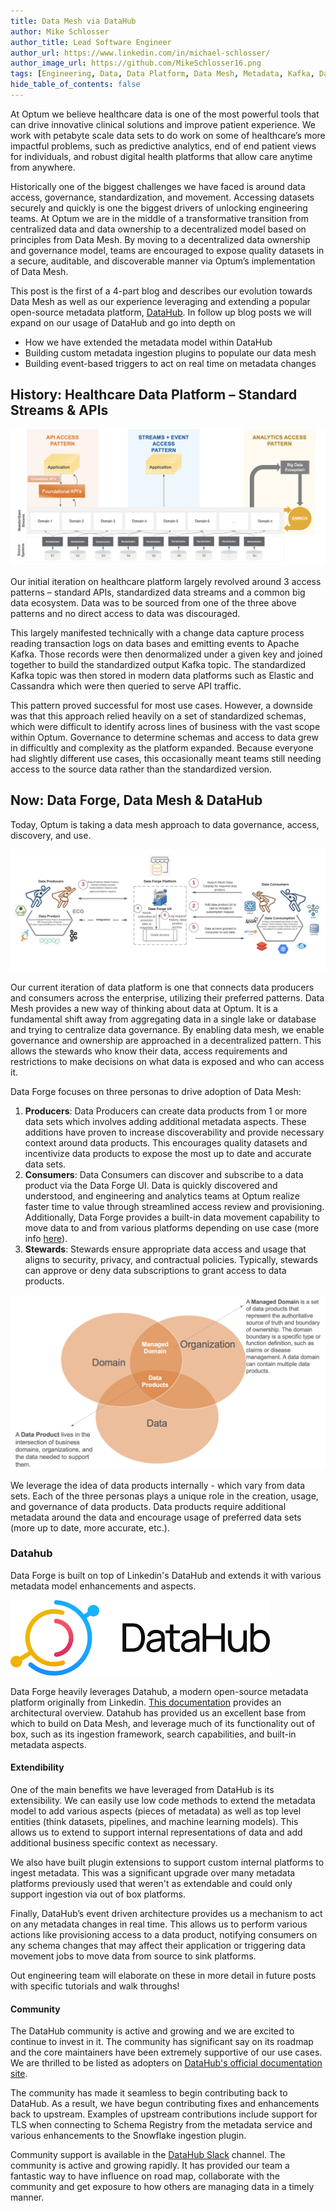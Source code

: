 ```yaml
---
title: Data Mesh via DataHub
author: Mike Schlosser
author_title: Lead Software Engineer
author_url: https://www.linkedin.com/in/michael-schlosser/
author_image_url: https://github.com/MikeSchlosser16.png
tags: [Engineering, Data, Data Platform, Data Mesh, Metadata, Kafka, DataHub]
hide_table_of_contents: false
---
```


At Optum we believe healthcare data is one of the most powerful tools that can drive innovative clinical solutions and improve patient experience. We work with petabyte scale data sets to do work on some of healthcare’s more impactful problems, such as predictive analytics, end of end patient views for individuals, and robust digital health platforms that allow care anytime from anywhere.

Historically one of the biggest challenges we have faced is around data access, governance, standardization, and movement. Accessing datasets securely and quickly is one the biggest drivers of unlocking engineering teams. At Optum we are in the middle of a transformative transition from centralized data and data ownership to a decentralized model based on principles from Data Mesh. By moving to a decentralized data ownership and governance model, teams are encouraged to expose quality datasets in a secure, auditable, and discoverable manner via Optum’s implementation of Data Mesh.

This post is the first of a 4-part blog and describes our evolution towards Data Mesh as well as our experience leveraging and extending a popular open-source metadata platform, [DataHub](https://datahubproject.io/). In follow up blog posts we will expand on our usage of DataHub and go into depth on

- How we have extended the metadata model within DataHub
- Building custom metadata ingestion plugins to populate our data mesh
- Building event-based triggers to act on real time on metadata changes

## History: Healthcare Data Platform – Standard Streams & APIs

![hcp-old](./images/hcp-old.png)

Our initial iteration on healthcare platform largely revolved around 3 access patterns – standard APIs, standardized data streams and a common big data ecosystem. Data was to be sourced from one of the three above patterns and no direct access to data was discouraged.

This largely manifested technically with a change data capture process reading transaction logs on data bases and emitting events to Apache Kafka. Those records were then denormalized under a given key and joined together to build the standardized output Kafka topic. The standardized Kafka topic was then stored in modern data platforms such as Elastic and Cassandra which were then queried to serve API traffic.

This pattern proved successful for most use cases. However, a downside was that this approach relied heavily on a set of standardized schemas, which were difficult to identify across lines of business with the vast scope within Optum. Governance to determine schemas and access to data grew in difficultly and complexity as the platform expanded. Because everyone had slightly different use cases, this occasionally meant teams still needing access to the source data rather than the standardized version.

## Now: Data Forge, Data Mesh & DataHub

Today, Optum is taking a data mesh approach to data governance, access, discovery, and use.

![mesh-overview](images/mesh-overview.png)

Our current iteration of data platform is one that connects data producers and consumers across the enterprise, utilizing their preferred patterns. Data Mesh provides a new way of thinking about data at Optum. It is a fundamental shift away from aggregating data in a single lake or database and trying to centralize data governance. By enabling data mesh, we enable governance and ownership are approached in a decentralized pattern. This allows the stewards who know their data, access requirements and restrictions to make decisions on what data is exposed and who can access it.

Data Forge focuses on three personas to drive adoption of Data Mesh:

1. **Producers**: Data Producers can create data products from 1 or more data sets which involves adding additional metadata aspects. These additions have proven to increase discoverability and provide necessary context around data products. This encourages quality datasets and incentivize data products to expose the most up to date and accurate data sets.
2. **Consumers**: Data Consumers can discover and subscribe to a data product via the Data Forge UI. Data is quickly discovered and understood, and engineering and analytics teams at Optum realize faster time to value through streamlined access review and provisioning. Additionally, Data Forge provides a built-in data movement capability to move data to and from various platforms depending on use case (more info [here](https://opensource.optum.com/blog/2022/01/25/data-streaming-at-scale-with-benthos)).
3. **Stewards**: Stewards ensure appropriate data access and usage that aligns to security, privacy, and contractual policies. Typically, stewards can approve or deny data subscriptions to grant access to data products.

![data-as-a-product](images/data-as-a-product.png)

We leverage the idea of data products internally - which vary from data sets. Each of the three personas plays a unique role in the creation, usage, and governance of data products. Data products require additional metadata around the data and encourage usage of preferred data sets (more up to date, more accurate, etc.).

### Datahub

Data Forge is built on top of Linkedin's DataHub and extends it with various metadata model enhancements and aspects.

![datahub-logo](./images/datahub-logo.png)

Data Forge heavily leverages Datahub, a modern open-source metadata platform originally from Linkedin. [This documentation](https://datahubproject.io/docs/architecture/architecture) provides an architectural overview. Datahub has provided us an excellent base from which to build on Data Mesh, and leverage much of its functionality out of box, such as its ingestion framework, search capabilities, and built-in metadata aspects.

#### Extendibility

One of the main benefits we have leveraged from DataHub is its extensibility. We can easily use low code methods to extend the metadata model to add various aspects (pieces of metadata) as well as top level entities (think datasets, pipelines, and machine learning models). This allows us to extend to support internal representations of data and add additional business specific context as necessary.

We also have built plugin extensions to support custom internal platforms to ingest metadata. This was a significant upgrade over many metadata platforms previously used that weren't as extendable and could only support ingestion via out of box platforms.

Finally, DataHub’s event driven architecture provides us a mechanism to act on any metadata changes in real time. This allows us to perform various actions like provisioning access to a data product, notifying consumers on any schema changes that may affect their application or triggering data movement jobs to move data from source to sink platforms.

Out engineering team will elaborate on these in more detail in future posts with specific tutorials and walk throughs!

#### Community

The DataHub community is active and growing and we are excited to continue to invest in it. The community has significant say on its roadmap and the core maintainers have been extremely supportive of our use cases. We are thrilled to be listed as adopters on [DataHub's official documentation site](https://datahubproject.io/).

The community has made it seamless to begin contributing back to DataHub. As a result, we have begun contributing fixes and enhancements back to upstream. Examples of upstream contributions include support for TLS when connecting to Schema Registry from the metadata service and various enhancements to the Snowflake ingestion plugin.

Community support is available in the [DataHub Slack](https://datahubproject.io/docs/slack/) channel. The community is active and growing rapidly. It has provided our team a fantastic way to have influence on road map, collaborate with the community and get exposure to how others are managing data in a timely manner.
